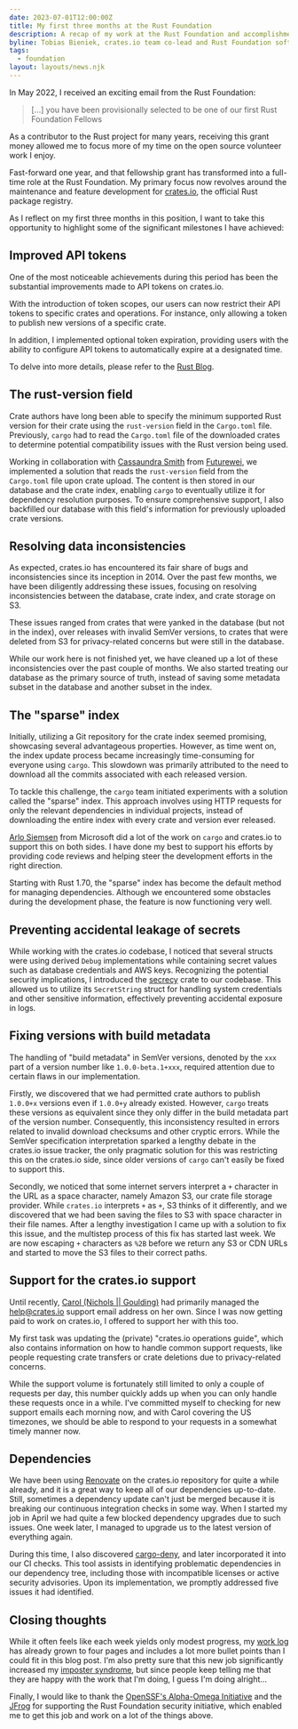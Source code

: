 ```yaml
---
date: 2023-07-01T12:00:00Z
title: My first three months at the Rust Foundation
description: A recap of my work at the Rust Foundation and accomplishments so far
byline: Tobias Bieniek, crates.io team co-lead and Rust Foundation software engineer
tags:
  - foundation
layout: layouts/news.njk
---
```


In May 2022, I received an exciting email from the Rust Foundation:

> […] you have been provisionally selected to be one of our first Rust Foundation Fellows

As a contributor to the Rust project for many years, receiving this grant money allowed me to focus more of my time on the open source volunteer work I enjoy.

Fast-forward one year, and that fellowship grant has transformed into a full-time role at the Rust Foundation. My primary focus now revolves around the maintenance and feature development for [crates.io](https://crates.io), the official Rust package registry.

As I reflect on my first three months in this position, I want to take this opportunity to highlight some of the significant milestones I have achieved:

## Improved API tokens

One of the most noticeable achievements during this period has been the substantial improvements made to API tokens on crates.io.

With the introduction of token scopes, our users can now restrict their API tokens to specific crates and operations. For instance, only allowing a token to publish new versions of a specific crate.

In addition, I implemented optional token expiration, providing users with the ability to configure API tokens to automatically expire at a designated time.

To delve into more details, please refer to the [Rust Blog](https://blog.rust-lang.org/2023/06/23/improved-api-tokens-for-crates-io.html).

## The rust-version field

Crate authors have long been able to specify the minimum supported Rust version for their crate using the `rust-version` field in the `Cargo.toml` file. Previously, `cargo` had to read the `Cargo.toml` file of the downloaded crates to determine potential compatibility issues with the Rust version being used.

Working in collaboration with [Cassaundra Smith](https://github.com/cassaundra) from [Futurewei](https://www.futurewei.com), we implemented a solution that reads the `rust-version` field from the `Cargo.toml` file upon crate upload. The content is then stored in our database and the crate index, enabling `cargo` to eventually utilize it for dependency resolution purposes. To ensure comprehensive support, I also backfilled our database with this field's information for previously uploaded crate versions.

## Resolving data inconsistencies

As expected, crates.io has encountered its fair share of bugs and inconsistencies since its inception in 2014. Over the past few months, we have been diligently addressing these issues, focusing on resolving inconsistencies between the database, crate index, and crate storage on S3.

These issues ranged from crates that were yanked in the database (but not in the index), over releases with invalid SemVer versions, to crates that were deleted from S3 for privacy-related concerns but were still in the database.

While our work here is not finished yet, we have cleaned up a lot of these inconsistencies over the past couple of months. We also started treating our database as the primary source of truth, instead of saving some metadata subset in the database and another subset in the index.

## The "sparse" index

Initially, utilizing a Git repository for the crate index seemed promising, showcasing several advantageous properties. However, as time went on, the index update process became increasingly time-consuming for everyone using `cargo`. This slowdown was primarily attributed to the need to download all the commits associated with each released version.

To tackle this challenge, the `cargo` team initiated experiments with a solution called the "sparse" index. This approach involves using HTTP requests for only the relevant dependencies in individual projects, instead of downloading the entire index with every crate and version ever released.

[Arlo Siemsen](https://github.com/arlosi) from Microsoft did a lot of the work on `cargo` and crates.io to support this on both sides. I have done my best to support his efforts by providing code reviews and helping steer the development efforts in the right direction.

Starting with Rust 1.70, the "sparse" index has become the default method for managing dependencies. Although we encountered some obstacles during the development phase, the feature is now functioning very well.

## Preventing accidental leakage of secrets

While working with the crates.io codebase, I noticed that several structs were using derived `Debug` implementations while containing secret values such as database credentials and AWS keys. Recognizing the potential security implications, I introduced the [secrecy](https://crates.io/crates/secrecy) crate to our codebase. This allowed us to utilize its `SecretString` struct for handling system credentials and other sensitive information, effectively preventing accidental exposure in logs.

## Fixing versions with build metadata

The handling of "build metadata" in SemVer versions, denoted by the `xxx` part of a version number like `1.0.0-beta.1+xxx`, required attention due to certain flaws in our implementation.

Firstly, we discovered that we had permitted crate authors to publish `1.0.0+x` versions even if `1.0.0+y` already existed. However, `cargo` treats these versions as equivalent since they only differ in the build metadata part of the version number. Consequently, this inconsistency resulted in errors related to invalid download checksums and other cryptic errors. While the SemVer specification interpretation sparked a lengthy debate in the crates.io issue tracker, the only pragmatic solution for this was restricting this on the crates.io side, since older versions of `cargo` can't easily be fixed to support this.

Secondly, we noticed that some internet servers interpret a `+` character in the URL as a space character, namely Amazon S3, our crate file storage provider. While `crates.io` interprets `+` as `+`, S3 thinks of it differently, and we discovered that we had been saving the files to S3 with space character in their file names. After a lengthy investigation I came up with a solution to fix this issue, and the multistep process of this fix has started last week. We are now escaping `+` characters as `%2B` before we return any S3 or CDN URLs and started to move the S3 files to their correct paths.

## Support for the crates.io support

Until recently, [Carol (Nichols || Goulding)](https://github.com/carols10cents) had primarily managed the [help@crates.io](mailto:help@crates.io) support email address on her own. Since I was now getting paid to work on crates.io, I offered to support her with this too.

My first task was updating the (private) "crates.io operations guide", which also contains information on how to handle common support requests, like people requesting crate transfers or crate deletions due to privacy-related concerns.

While the support volume is fortunately still limited to only a couple of requests per day, this number quickly adds up when you can only handle these requests once in a while. I've committed myself to checking for new support emails each morning now, and with Carol covering the US timezones, we should be able to respond to your requests in a somewhat timely manner now.

## Dependencies

We have been using [Renovate](https://github.com/renovatebot/renovate) on the crates.io repository for quite a while already, and it is a great way to keep all of our dependencies up-to-date. Still, sometimes a dependency update can't just be merged because it is breaking our continuous integration checks in some way. When I started my job in April we had quite a few blocked dependency upgrades due to such issues. One week later, I managed to upgrade us to the latest version of everything again.

During this time, I also discovered [cargo-deny](https://github.com/EmbarkStudios/cargo-deny), and later incorporated it into our CI checks. This tool assists in identifying problematic dependencies in our dependency tree, including those with incompatible licenses or active security advisories. Upon its implementation, we promptly addressed five issues it had identified.

## Closing thoughts

While it often feels like each week yields only modest progress, my [work log](https://blog.pragmaticengineer.com/work-log-template-for-software-engineers/) has already grown to four pages and includes a lot more bullet points than I could fit in this blog post. I'm also pretty sure that this new job significantly increased my [imposter syndrome](https://blog.rust-lang.org/inside-rust/2022/04/19/imposter-syndrome.html), but since people keep telling me that they are happy with the work that I'm doing, I guess I'm doing alright…

Finally, I would like to thank the [OpenSSF's Alpha-Omega Initiative](https://openssf.org/community/alpha-omega/) and the [JFrog](https://jfrog.com/blog/jfrog-joins-rust-foundation-as-platinum-member/) for supporting the Rust Foundation security initiative, which enabled me to get this job and work on a lot of the things above.
